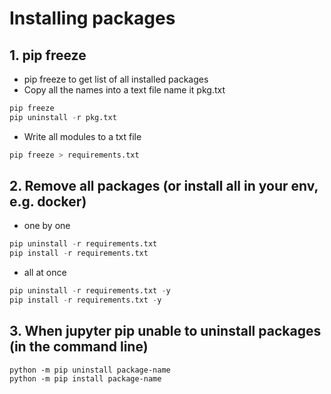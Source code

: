 # Installing packages


## 1. pip freeze   

- pip freeze to get list of all installed packages
- Copy all the names into a text file name it pkg.txt
```Python
pip freeze
pip uninstall -r pkg.txt
```

- Write all modules to a txt file
```Python
pip freeze > requirements.txt
```

## 2. Remove all packages (or install all in your env, e.g. docker) 

- one by one 
```Python
pip uninstall -r requirements.txt
pip install -r requirements.txt 
```


- all at once
```Python
pip uninstall -r requirements.txt -y
pip install -r requirements.txt -y
```


## 3. When jupyter pip unable to uninstall packages (in the command line) 


```Shell
python -m pip uninstall package-name
python -m pip install package-name
```
